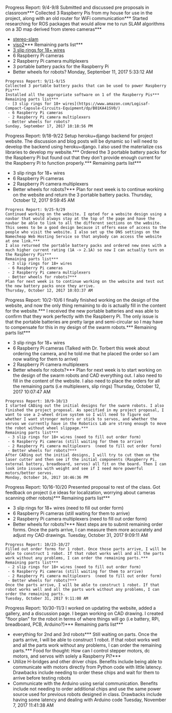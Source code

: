 Progress Report: 9/4-9/8
Submitted and discussed pre proposals in classroom***
Collected 3 Raspberry Pis from my house for use in the project, along with an old router for WiFi communication***
Started researching for ROS packages that would allow me to run SLAM algorithms on a 3D map derived from stereo cameras***
 - [stereo-slam](http://wiki.ros.org/stereo_slam)
 - [viso2](http://wiki.ros.org/viso2_ros)***
Remaining parts list***
 - [3 slip rings for 18+ wires](https://www.amazon.com/Logisaf-Compact-Capsule-Circuits-Equipment/dp/B01KA41SV0/)
 - 6 Raspberry Pi cameras
 - 2 Raspberry Pi camera multiplexers
 - 3 portable battery packs for the Raspberry Pi
 - Better wheels for robots?
Monday, September 11, 2017 5:33:12 AM
~~~
Progress Report: 9/11-9/15
Collected 3 portable battery packs that can be used to power Raspberry Pis***
Installed all the appropriate software on 1 of the Raspberry Pis***
Remaining parts list***
 - [3 slip rings for 18+ wires](https://www.amazon.com/Logisaf-Compact-Capsule-Circuits-Equipment/dp/B01KA41SV0/)
 - 6 Raspberry Pi cameras
 - 2 Raspberry Pi camera multiplexers
 - Better wheels for robots?
Sunday, September 17, 2017 10:18:56 PM
~~~
Progress Report: 9/18-9/22
Setup heroku+django backend for project website. The discussion and blog posts will be dynamic so I will need to develop the backend using heroku+django. I also used the materialize css libraries to develop my website.***
Ordered the 3 portable battery packs for the Raspberry Pi but found out that they don't provide enough current for the Raspberry Pi to function properly.***
Remaining parts list***
 - 3 slip rings for 18+ wires
 - 6 Raspberry Pi cameras
 - 2 Raspberry Pi camera multiplexers
 - Better wheels for robots?***
Plan for next week is to continue working on the website and return the 3 portable battery packs.
Thursday, October 12, 2017 9:59:45 AM
~~~
Progress Report: 9/25-9/29
Continued working on the website. I opted for a website design using a navbar that would always stay at the top of the page and have the navbar be able to link to all the different sections on the website. This seems to be a good design because it offers ease of access to the people who visit the website. I also set up the DNS settings on the Namecheap Web Hosting Service so that anybody can access the website at one link.***
I also returned the portable battery packs and ordered new ones with a much higher current rating (1A -> 2.1A) so now I can actually turn on the Raspberry Pis***
Remaining parts list***
 - 3 slip rings for 18+ wires
 - 6 Raspberry Pi cameras
 - 2 Raspberry Pi camera multiplexers
 - Better wheels for robots?***
Plan for next week is to continue working on the website and test out the new battery packs once they arrive.
Thursday, October 12, 2017 10:03:37 AM
~~~
Progress Report: 10/2-10/6
I finally finished working on the design of the website, and now the only thing remaining to do is actually fill in the content for the website.***
I received the new portable batteries and was able to confirm that they work perfectly with the Raspberry Pi. The only issue is that the portable batteries are pretty large and semi-circular so I may have to compensate for this in my design of the swarm robots.***
Remaining parts list***
 - 3 slip rings for 18+ wires
 - 6 Raspberry Pi cameras (Talked with Dr. Torbert this week about ordering the camera, and he told me that he placed the order so I am now waiting for them to arrive)
 - 2 Raspberry Pi camera multiplexers
 - Better wheels for robots?***
Plan for next week is to start working on the design of the swarm robots and CAD everything out. I also need to fill in the content of the website. I also need to place the orders for all the remaining parts (i.e multiplexers, slip rings)
Thursday, October 12, 2017 10:07:47 AM
~~~
Progress Report: 10/9-10/13
I started CADing out the initial designs for the swarm robots. I also finished the project proposal. As specified in my project proposal, I want to use a 2-wheel drive system so I will need to figure out whether I want stronger motors or stick to servos, and whether the servos we currently have in the Robotics Lab are strong enough to move the robot without wheel slippage.***
Remaining parts list***
 - 3 slip rings for 18+ wires (need to fill out order form)
 - 6 Raspberry Pi cameras (still waiting for them to arrive)
 - 2 Raspberry Pi camera multiplexers  (need to fill out order form)
 - Better wheels for robots?***
After CADing out the initial designs, I will try to cut them on the laser cutter and then see if the initial components (Raspberry Pi, external battery, breadboard, servos) all fit on the board. Then I can look into issues with weight and see if I need more powerful motors/better servos.
Monday, October 16, 2017 10:46:36 PM
~~~
Progress Report: 10/16-10/20
Presented proposal to rest of the class. Got feedback on project (i.e ideas for localization, worrying about cameras scanning other robots)***
Remaining parts list***
 - 3 slip rings for 18+ wires (need to fill out order form)
 - 6 Raspberry Pi cameras (still waiting for them to arrive)
 - 2 Raspberry Pi camera multiplexers  (need to fill out order form)
 - Better wheels for robots?***
Next steps are to submit remaining order forms. Once the parts arrive, I can measure them more accurately and adjust my CAD drawings.
Tuesday, October 31, 2017 9:09:11 AM
~~~
Progress Report: 10/23-10/27
Filled out order forms for 1 robot. Once those parts arrive, I will be able to construct 1 robot. If that robot works well and all the parts work without any problems, I can order the remaining parts.***
Remaining parts list***
 - 2 slip rings for 18+ wires (need to fill out order form)
 - 6 Raspberry Pi cameras (still waiting for them to arrive)
 - 2 Raspberry Pi camera multiplexers  (need to fill out order form)
 - Better wheels for robots?***
Once the parts arrive, I will be able to construct 1 robot. If that robot works well and all the parts work without any problems, I can order the remaining parts.
Tuesday, October 31, 2017 9:11:08 AM
~~~
Progress Report: 10/30-11/3
I worked on updating the website, added a gallery, and a discussion page. I began working on CAD drawing. I created "floor plan" for the robot in terms of where things will go (i.e battery, RPi, breadboard, PCB, Arduino?)***
Remaining parts list***
 - everything for 2nd and 3rd robots***
Still waiting on parts. Once the parts arrive, I will be able to construct 1 robot. If that robot works well and all the parts work without any problems, I can order the remaining parts.***
Food for thought: How can I control stepper motors, dc motors, and servos with solely a Raspberry Pi?***
 - Utilize H-bridges and other driver chips. Benefits include being able to communicate with motors directly from Python code with little latency. Drawbacks include needing to order these chips and wait for them to arrive before testing robots
 - Communicate with the Arduino using serial communication. Benefits include not needing to order additional chips and use the same power source used for previous robots designed in class. Drawbacks include having some latency and dealing with Arduino code
Tuesday, November 7, 2017 11:41:38 AM